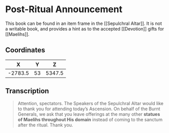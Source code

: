  
# Post-Ritual Announcement

This book can be found in an item frame in the [[Sepulchral Altar]]. It is not a writable book, and provides a hint as to the accepted [[Devotion]] gifts for [[Maelihs]].

## Coordinates
|  **X**  | **Y** | **Z**  |
| :-----: | :---: | :----: |
| -2783.5 |  53   | 5347.5 |

## Transcription
> Attention, spectators. The Speakers of the Sepulchral Altar would like to thank you for attending today’s Ascension. On behalf of the Burnt Generals, we ask that you leave offerings at the many other **statues of Maelihs throughout His domain** instead of coming to the sanctum after the ritual. Thank you.
